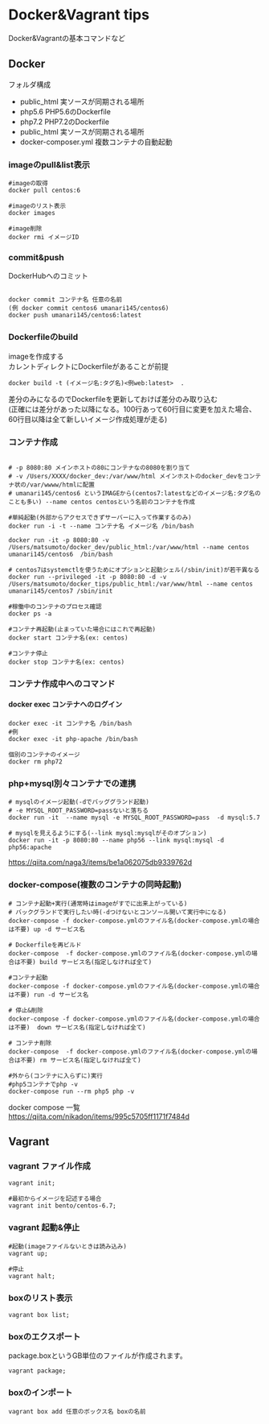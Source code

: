 # Docker&Vagrant tips

Docker&Vagrantの基本コマンドなど

## Docker


フォルダ構成

- public_html 実ソースが同期される場所
- php5.6 PHP5.6のDockerfile
- php7.2 PHP7.2のDockerfile
- public_html 実ソースが同期される場所
- docker-composer.yml 複数コンテナの自動起動


### imageのpull&list表示


```
#imageの取得
docker pull centos:6

#imageのリスト表示
docker images

#image削除
docker rmi イメージID
```

### commit&push

DockerHubへのコミット

```

docker commit コンテナ名 任意の名前
(例 docker commit centos6 umanari145/centos6)
docker push umanari145/centos6:latest

```

### Dockerfileのbuild

imageを作成する<br>
カレントディレクトにDockerfileがあることが前提


```
docker build -t (イメージ名:タグ名)<例web:latest>  .
```
差分のみになるのでDockerfileを更新しておけば差分のみ取り込む<br>
(正確には差分があった以降になる。100行あって60行目に変更を加えた場合、60行目以降は全て新しいイメージ作成処理が走る)


### コンテナ作成

```

# -p 8080:80 メインホストの80にコンテナなの8080を割り当て
# -v /Users/XXXX/docker_dev:/var/www/html メインホストのdocker_devをコンテナ状の/var/wwww/htmlに配置
# umanari145/centos6 というIMAGEから(centos7:latestなどのイメージ名:タグ名のことも多い) --name centos centosという名前のコンテナを作成

#単純起動(外部からアクセスできずサーバーに入って作業するのみ)
docker run -i -t --name コンテナ名 イメージ名 /bin/bash

docker run -it -p 8080:80 -v /Users/matsumoto/docker_dev/public_html:/var/www/html --name centos umanari145/centos6  /bin/bash

# centos7はsystemctlを使うためにオプションと起動シェル(/sbin/init)が若干異なる
docker run --privileged -it -p 8080:80 -d -v /Users/matsumoto/docker_tips/public_html:/var/www/html --name centos umanari145/centos7 /sbin/init

#稼働中のコンテナのプロセス確認
docker ps -a

#コンテナ再起動(止まっていた場合にはこれで再起動)
docker start コンテナ名(ex: centos)

#コンテナ停止
docker stop コンテナ名(ex: centos)

```

### コンテナ作成中へのコマンド

#### docker exec コンテナへのログイン
```
docker exec -it コンテナ名 /bin/bash
#例
docker exec -it php-apache /bin/bash

個別のコンテナのイメージ
docker rm php72

```

### php+mysql別々コンテナでの連携
```
# mysqlのイメージ起動(-dでバッググランド起動)
# -e MYSQL_ROOT_PASSWORD=passないと落ちる
docker run -it  --name mysql -e MYSQL_ROOT_PASSWORD=pass  -d mysql:5.7

# mysqlを見えるようにする(--link mysql:mysqlがそのオプション)
docker run -it -p 8080:80 --name php56 --link mysql:mysql -d php56:apache
```

https://qiita.com/naga3/items/be1a062075db9339762d

### docker-compose(複数のコンテナの同時起動)

```
# コンテナ起動+実行(通常時はimageがすでに出来上がっている)
# バックグランドで実行したい時(-dつけないとコンソール開いて実行中になる)
docker-compose -f docker-compose.ymlのファイル名(docker-compose.ymlの場合は不要) up -d サービス名

# Dockerfileを再ビルド
docker-compose  -f docker-compose.ymlのファイル名(docker-compose.ymlの場合は不要) build サービス名(指定しなければ全て)

#コンテナ起動
docker-compose -f docker-compose.ymlのファイル名(docker-compose.ymlの場合は不要) run -d サービス名

# 停止&削除
docker-compose -f docker-compose.ymlのファイル名(docker-compose.ymlの場合は不要)  down サービス名(指定しなければ全て)

# コンテナ削除
docker-compose  -f docker-compose.ymlのファイル名(docker-compose.ymlの場合は不要) rm サービス名(指定しなければ全て)

#外から(コンテナに入らずに)実行
#php5コンテナでphp -v
docker-compose run --rm php5 php -v

```

docker compose 一覧<br>
https://qiita.com/nikadon/items/995c5705ff1171f7484d

## Vagrant

### vagrant ファイル作成


```
vagrant init;

#最初からイメージを記述する場合
vagrant init bento/centos-6.7;

```

### vagrant 起動&停止

```
#起動(imageファイルないときは読み込み)
vagrant up;

#停止
vagrant halt;

```
### boxのリスト表示

```
vagrant box list;

```


### boxのエクスポート

package.boxというGB単位のファイルが作成されます。

```
vagrant package;
```

### boxのインポート

```
vagrant box add 任意のボックス名 boxの名前
```
